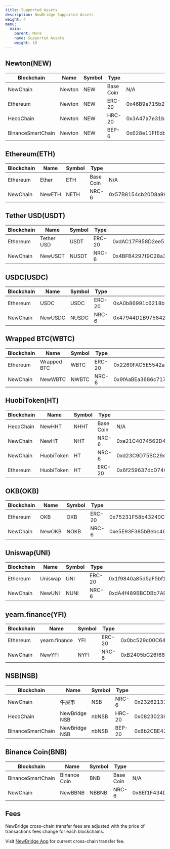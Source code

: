 ```yaml
---
title: Supported Assets
description: NewBridge Supported Assets
weight: 4
menu:
  main:
    parent: More
    name: Supported Assets
    weight: 10
---
```


## Newton(NEW)

| Blockchain        | Name   | Symbol | Type      | Contract                                   |
| ----------------- | ------ | ------ | --------- | ------------------------------------------ |
| NewChain          | Newton | NEW    | Base Coin | N/A                                        |
| Ethereum          | Newton | NEW    | ERC-20    | 0x46B9e715b2aB7D5999DEe748eFe9379E4f94e0bF |
| HecoChain         | Newton | NEW    | HRC-20    | 0x3A47a7e31b00C5754e2580907BDe73132DF48637 |
| BinanceSmartChain | Newton | NEW    | BEP-6     | 0x628e11FfEdb79b3d536220F56242cC3B0fF5eC87 |

## Ethereum(ETH)

| Blockchain | Name   | Symbol | Type      | Contract                                   |
| ---------- | ------ | ------ | --------- | ------------------------------------------ |
| Ethereum   | Ether  | ETH    | Base Coin | N/A                                        |
| NewChain   | NewETH | NETH   | NRC-6     | 0x57B8154cb20D8a99a0d4aC55db3bcd19f61Baa5B |

## Tether USD(USDT)

| Blockchain | Name       | Symbol | Type   | Contract                                   |
| ---------- | ---------- | ------ | ------ | ------------------------------------------ |
| Ethereum   | Tether USD | USDT   | ERC-20 | 0xdAC17F958D2ee523a2206206994597C13D831ec7 |
| NewChain   | NewUSDT    | NUSDT  | NRC-6  | 0x4BFB4297f9C28a373aE6ae58a8f8EfeFF334cae8 |

## USDC(USDC)

| Blockchain | Name    | Symbol | Type   | Contract                                   |
| ---------- | ------- | ------ | ------ | ------------------------------------------ |
| Ethereum   | USDC    | USDC   | ERC-20 | 0xA0b86991c6218b36c1d19D4a2e9Eb0cE3606eB48 |
| NewChain   | NewUSDC | NUSDC  | NRC-6  | 0x47944D1B9758424eb628dB7E2daA5F522745310D |

## Wrapped BTC(WBTC)

| Blockchain | Name        | Symbol | Type   | Contract                                   |
| ---------- | ----------- | ------ | ------ | ------------------------------------------ |
| Ethereum   | Wrapped BTC | WBTC   | ERC-20 | 0x2260FAC5E5542a773Aa44fBCfeDf7C193bc2C599 |
| NewChain   | NewWBTC     | NWBTC  | NRC-6  | 0x9fAaBEa3686c7176349406AB52D1eD31B693ac0b |

## HuobiToken(HT)

| Blockchain | Name       | Symbol | Type      | Contract                                   |
| ---------- | ---------- | ------ | --------- | ------------------------------------------ |
| HecoChain  | NewHHT     | NHHT   | Base Coin | N/A                                        |
| NewChain   | NewHT      | NHT    | NRC-6     | 0xe21C4074562D473e8fad1311dB018d6Ff94a5Fa4 |
| NewChain   | HuobiToken | HT     | NRC-6     | 0xd23C9D75BC29eDC6eCb1760975ae30b98fbBD263 |
| Ethereum   | HuobiToken | HT     | ERC-20    | 0x6f259637dcD74C767781E37Bc6133cd6A68aa161 |

## OKB(OKB)

| Blockchain | Name   | Symbol | Type   | Contract                                   |
| ---------- | ------ | ------ | ------ | ------------------------------------------ |
| Ethereum   | OKB    | OKB    | ERC-20 | 0x75231F58b43240C9718Dd58B4967c5114342a86c |
| NewChain   | NewOKB | NOKB   | NRC-6  | 0xe5E93F385bBebc4656FBA1b3faFF2B5C9B761EA0 |

## Uniswap(UNI)

| Blockchain | Name    | Symbol | Type   | Contract                                   |
| ---------- | ------- | ------ | ------ | ------------------------------------------ |
| Ethereum   | Uniswap | UNI    | ERC-20 | 0x1f9840a85d5aF5bf1D1762F925BDADdC4201F984 |
| NewChain   | NewUNI  | NUNI   | NRC-6  | 0xdA4f489BBCDBb7ADe39AD60205bd64b38C1c2A40 |

## yearn.finance(YFI)

| Blockchain | Name          | Symbol | Type   | Contract                                   |
| ---------- | ------------- | ------ | ------ | ------------------------------------------ |
| Ethereum   | yearn.finance | YFI    | ERC-20 | 0x0bc529c00C6401aEF6D220BE8C6Ea1667F6Ad93e |
| NewChain   | NewYFI        | NYFI   | NRC-6  | 0xB2405bC26f68A49D52C722d6Ddc9902AB8dC30c7 |

## NSB(NSB)

| Blockchain        | Name          | Symbol | Type   | Contract                                   |
| ----------------- | ------------- | ------ | ------ | ------------------------------------------ |
| NewChain          | 牛屎币        | NSB    | NRC-6  | 0x23262131c5EE341470df6A2D037d0Cd78A49A43a |
| HecoChain         | NewBridge NSB | nbNSB  | HRC-20 | 0x08230238314326CCC2f3196786771ed15d75705f |
| BinanceSmartChain | NewBridge NSB | nbNSB  | BEP-20 | 0x8b2CBE4259f8fd2FCCD164c9FEe455624B241805 |

## Binance Coin(BNB)

| Blockchain        | Name         | Symbol | Type      | Contract                                   |
| ----------------- | ------------ | ------ | --------- | ------------------------------------------ |
| BinanceSmartChain | Binance Coin | BNB    | Base Coin | N/A                                        |
| NewChain          | NewBBNB      | NBBNB  | NRC-6     | 0x8Ef1F434D55c97F8DCeD8527dfbEBE963eAd3Ff6 |

## Fees

NewBridge cross-chain transfer fees are adjusted with the price of transactions fees change for each blockchains.

Visit [NewBridge App](https://app.newbridge.network) for current cross-chain transfer fee.

